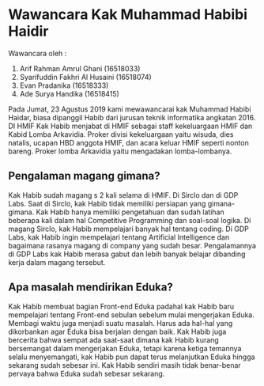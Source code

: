 # Wawancara Kak Muhammad Habibi Haidir

Wawancara oleh :

1. Arif Rahman Amrul Ghani (16518033)
2. Syarifuddin Fakhri Al Husaini (16518074)
3. Evan Pradanika (16518333)
4. Ade Surya Handika (16518415)

Pada Jumat, 23 Agustus 2019 kami mewawancarai kak Muhammad Habibi Haidar, biasa dipanggil Habib dari jurusan teknik informatika angkatan 2016. DI HMIF Kak Habib menjabat di HMIF sebagai staff kekeluargaan HMIF dan Kabid Lomba Arkavidia.
Proker divisi kekeluargaan yaitu wisuda, dies natalis, ucapan HBD anggota HMIF, dan acara keluar HMIF seperti nonton bareng.
Proker lomba Arkavidia yaitu mengadakan lomba-lombanya.

## Pengalaman magang gimana?
Kak Habib sudah magang s
2 kali selama di HMIF. Di Sirclo dan di GDP Labs. Saat di Sirclo, kak Habib tidak memiliki persiapan yang gimana-gimana. Kak Habib hanya memiliki pengetahuan dan sudah latihan beberapa kali dalam hal Competitive Programming dan soal-soal logika. Di magang Sirclo, kak Habib mempelajari banyak hal tentang coding. Di GDP Labs, kak Habib ingin mempelajari tentang Artificial Intelligence dan bagaimana rasanya magang di company yang sudah besar. Pengalamannya di GDP Labs kak Habib merasa gabut dan lebih banyak belajar dibanding kerja dalam magang tersebut.

## Apa masalah mendirikan Eduka?
Kak Habib membuat bagian Front-end Eduka padahal kak Habib baru mempelajari tentang Front-end sebulan sebelum mulai mengerjakan Eduka. Membagi waktu juga menjadi suatu masalah. Harus ada hal-hal yang dikorbankan agar Eduka bisa berjalan dengan baik. Kak Habib juga bercerita bahwa sempat ada saat-saat dimana kak Habib kurang bersemangat dalam mengerjakan Eduka, tetapi karena ketiga temannya selalu menyemangati, kak Habib pun dapat terus melanjutkan Eduka hingga sekarang sudah sebesar ini. Kak Habib sendiri masih tidak benar-benar pervaya bahwa Eduka sudah sebesar sekarang.

